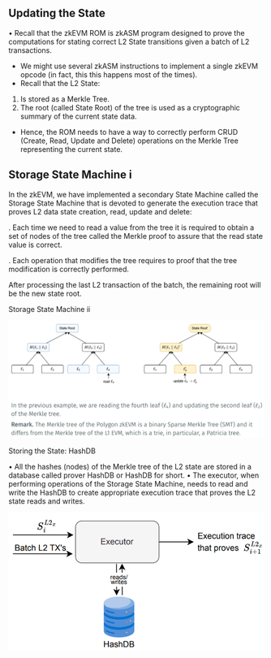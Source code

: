 ## Updating the State
•	Recall that the zkEVM ROM is zkASM program designed to prove the computations for stating correct L2 State transitions given a batch of L2 transactions.
-	We might use several zkASM instructions to implement a single zkEVM opcode (in fact, this this happens most of the times).
-	Recall that the L2 State:
1.	Is stored as a Merkle Tree.
2. The root (called State Root) of the tree is used as a cryptographic summary of the current state data.
- Hence, the ROM needs to have a way to correctly perform CRUD (Create, Read, Update and Delete) operations on the Merkle Tree representing the current state.



## Storage State Machine i

In the zkEVM, we have implemented a secondary State Machine called the Storage State
Machine that is devoted to generate the execution trace that proves L2 data state
creation, read, update and delete:

. Each time we need to read a value from the tree it is required to obtain a set of
nodes of the tree called the Merkle proof to assure that the read state value is
correct.

. Each operation that modifies the tree requires to proof that the tree modification is
correctly performed.

After processing the last L2 transaction of the batch, the remaining root will be the new
state root.


Storage State Machine ii

![alt text](image.png)

Storing the State: HashDB



•	All the hashes (nodes) of the Merkle tree of the L2 state are stored in a database called prover HashDB or HashDB for short.
•	The executor, when performing operations of the Storage State Machine, needs to read and write the HashDB to create appropriate execution trace that proves the L2 state reads and writes.

![alt text](image-1.png)